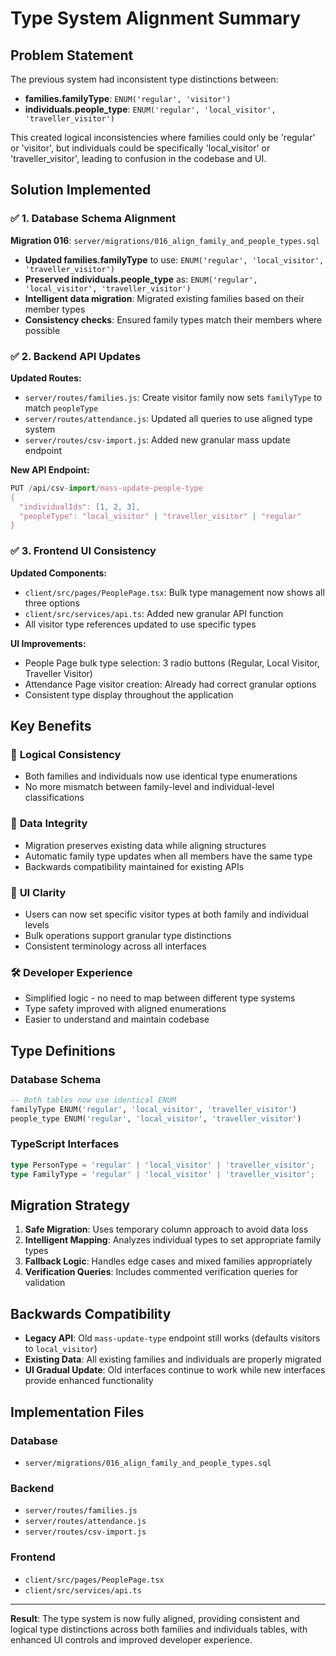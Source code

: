 # Type System Alignment Summary

## Problem Statement

The previous system had inconsistent type distinctions between:
- **families.familyType**: `ENUM('regular', 'visitor')`  
- **individuals.people_type**: `ENUM('regular', 'local_visitor', 'traveller_visitor')`

This created logical inconsistencies where families could only be 'regular' or 'visitor', but individuals could be specifically 'local_visitor' or 'traveller_visitor', leading to confusion in the codebase and UI.

## Solution Implemented

### ✅ 1. Database Schema Alignment

**Migration 016**: `server/migrations/016_align_family_and_people_types.sql`
- **Updated families.familyType** to use: `ENUM('regular', 'local_visitor', 'traveller_visitor')`
- **Preserved individuals.people_type** as: `ENUM('regular', 'local_visitor', 'traveller_visitor')`
- **Intelligent data migration**: Migrated existing families based on their member types
- **Consistency checks**: Ensured family types match their members where possible

### ✅ 2. Backend API Updates

**Updated Routes:**
- `server/routes/families.js`: Create visitor family now sets `familyType` to match `peopleType`
- `server/routes/attendance.js`: Updated all queries to use aligned type system
- `server/routes/csv-import.js`: Added new granular mass update endpoint

**New API Endpoint:**
```javascript
PUT /api/csv-import/mass-update-people-type
{
  "individualIds": [1, 2, 3],
  "peopleType": "local_visitor" | "traveller_visitor" | "regular"
}
```

### ✅ 3. Frontend UI Consistency

**Updated Components:**
- `client/src/pages/PeoplePage.tsx`: Bulk type management now shows all three options
- `client/src/services/api.ts`: Added new granular API function
- All visitor type references updated to use specific types

**UI Improvements:**
- People Page bulk type selection: 3 radio buttons (Regular, Local Visitor, Traveller Visitor)
- Attendance Page visitor creation: Already had correct granular options
- Consistent type display throughout the application

## Key Benefits

### 🎯 **Logical Consistency**
- Both families and individuals now use identical type enumerations
- No more mismatch between family-level and individual-level classifications

### 🔄 **Data Integrity**
- Migration preserves existing data while aligning structures
- Automatic family type updates when all members have the same type
- Backwards compatibility maintained for existing APIs

### 🎨 **UI Clarity**  
- Users can now set specific visitor types at both family and individual levels
- Bulk operations support granular type distinctions
- Consistent terminology across all interfaces

### 🛠 **Developer Experience**
- Simplified logic - no need to map between different type systems
- Type safety improved with aligned enumerations
- Easier to understand and maintain codebase

## Type Definitions

### Database Schema
```sql
-- Both tables now use identical ENUM
familyType ENUM('regular', 'local_visitor', 'traveller_visitor')
people_type ENUM('regular', 'local_visitor', 'traveller_visitor')
```

### TypeScript Interfaces
```typescript
type PersonType = 'regular' | 'local_visitor' | 'traveller_visitor';
type FamilyType = 'regular' | 'local_visitor' | 'traveller_visitor';
```

## Migration Strategy

1. **Safe Migration**: Uses temporary column approach to avoid data loss
2. **Intelligent Mapping**: Analyzes individual types to set appropriate family types
3. **Fallback Logic**: Handles edge cases and mixed families appropriately
4. **Verification Queries**: Includes commented verification queries for validation

## Backwards Compatibility

- **Legacy API**: Old `mass-update-type` endpoint still works (defaults visitors to `local_visitor`)
- **Existing Data**: All existing families and individuals are properly migrated
- **UI Gradual Update**: Old interfaces continue to work while new interfaces provide enhanced functionality

## Implementation Files

### Database
- `server/migrations/016_align_family_and_people_types.sql`

### Backend
- `server/routes/families.js`
- `server/routes/attendance.js` 
- `server/routes/csv-import.js`

### Frontend
- `client/src/pages/PeoplePage.tsx`
- `client/src/services/api.ts`

---

**Result**: The type system is now fully aligned, providing consistent and logical type distinctions across both families and individuals tables, with enhanced UI controls and improved developer experience.
